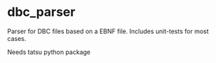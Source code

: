 # dbc_parser
Parser for DBC files based on a EBNF file. Includes unit-tests for most cases.

Needs tatsu python package
